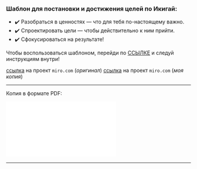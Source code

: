 ### Шаблон **для постановки и достижения целей** по Икигай:

- ✔️ Разобраться в ценностях — что для тебя по-настоящему важно.  
- ✔️ Спроектировать цели — чтобы действительно к ним прийти.  
- ✔️ Сфокусироваться на результате!  

Чтобы воспользоваться шаблоном, перейди по [ССЫЛКЕ](https://miro.com/app/board/uXjVIyIvzW4=/?share_link_id=294892760353) и следуй инструкциям внутри!

[ссылка](https://miro.com/app/board/uXjVIyIvzW4=/) на проект `miro.com` (*оригинал*) 
[ссылка](https://miro.com/app/board/uXjVJe8TK54=/) на проект `miro.com` (*моя копия*) 

---
Копия в формате PDF:

![файл](/Documents/Training_manuals/Шпаргалки_от_FANG_SCOOL/_attachments/Шаблон_Постановка_целей_.pdf)

---
